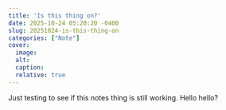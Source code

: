 ```yaml
---
title: 'Is this thing on?'
date: 2025-10-24 05:20:20 -0400
slug: 20251024-is-this-thing-on
categories: ["Note"]
cover: 
  image: 
  alt: 
  caption: 
  relative: true
---
```


Just testing to see if this notes thing is still working. Hello hello?
